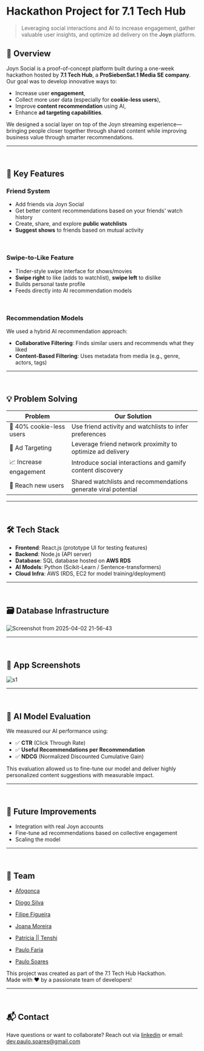 # Hackathon Project for 7.1 Tech Hub

> Leveraging social interactions and AI to increase engagement, gather valuable user insights, and optimize ad delivery on the **Joyn** platform.

## 📌 Overview

Joyn Social is a proof-of-concept platform built during a one-week hackathon hosted by **7.1 Tech Hub**, a **ProSiebenSat.1 Media SE company**. Our goal was to develop innovative ways to:
- Increase user **engagement**,
- Collect more user data (especially for **cookie-less users**),
- Improve **content recommendation** using AI,
- Enhance **ad targeting capabilities**.

We designed a social layer on top of the Joyn streaming experience—bringing people closer together through shared content while improving business value through smarter recommendations.

---
<br>

## 🧠 Key Features

### Friend System

- Add friends via Joyn Social
- Get better content recommendations based on your friends' watch history
- Create, share, and explore **public watchlists**
- **Suggest shows** to friends based on mutual activity

<br>

### Swipe-to-Like Feature

- Tinder-style swipe interface for shows/movies
- **Swipe right** to like (adds to watchlist), **swipe left** to dislike
- Builds personal taste profile
- Feeds directly into AI recommendation models

<br>

### Recommendation Models

We used a hybrid AI recommendation approach:
- **Collaborative Filtering**: Finds similar users and recommends what they liked
- **Content-Based Filtering**: Uses metadata from media (e.g., genre, actors, tags)

---
<br>

## 💡 Problem Solving

| Problem | Our Solution |
|--------|---------------|
| 🍪 40% cookie-less users | Use friend activity and watchlists to infer preferences |
| 🎯 Ad Targeting | Leverage friend network proximity to optimize ad delivery |
| 📈 Increase engagement | Introduce social interactions and gamify content discovery |
| 🚀 Reach new users | Shared watchlists and recommendations generate viral potential |

---
<br>

## 🛠️ Tech Stack

- **Frontend**: React.js (prototype UI for testing features)
- **Backend**: Node.js (API server)
- **Database**: SQL database hosted on **AWS RDS**
- **AI Models**: Python (Scikit-Learn / Sentence-transformers)
- **Cloud Infra**: AWS (RDS, EC2 for model training/deployment)

---
<br>

## 🗃️ Database Infrastructure

![Screenshot from 2025-04-02 21-56-43](https://github.com/user-attachments/assets/dd0830be-3a2e-42f2-9903-600b5ea49740)

---
<br>

## 📱 App Screenshots

![s1](https://github.com/user-attachments/assets/f12ff890-4a89-47e5-adf2-d2362d0a2965)

---
<br>

## 🧪 AI Model Evaluation

We measured our AI performance using:
- ✅ **CTR** (Click Through Rate)
- ✅ **Useful Recommendations per Recommendation**
- ✅ **NDCG** (Normalized Discounted Cumulative Gain)

This evaluation allowed us to fine-tune our model and deliver highly personalized content suggestions with measurable impact.

---
<br>

## 🚀 Future Improvements

- Integration with real Joyn accounts
- Fine-tune ad recommendations based on collective engagement
- Scaling the model

---
<br>

## 🤝 Team

- [Afogonca](https://github.com/AfonsoMota-132)

- [Diogo Silva](https://github.com/diocode)

- [Filipe Figueira](https://github.com/fi-77-70)

- [Joana Moreira](https://github.com/Joana-pcm)

- [Patrícia || Tenshi](https://github.com/PatzCM)

- [Paulo Faria](https://github.com/paulorsfaria)

- [Paulo Soares](https://github.com/ptorrao-git)


This project was created as part of the 7.1 Tech Hub Hackathon.  
Made with ❤️ by a passionate team of developers!

---
<br>

## 📬 Contact

Have questions or want to collaborate? Reach out via [linkedin](https://www.linkedin.com/in/paulosoaresdev/)
 or email: dev.paulo.soares@gmail.com
